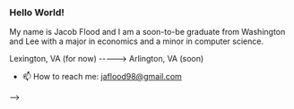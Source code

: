 ### Hello World!
My name is Jacob Flood and I am a soon-to-be graduate from Washington and Lee with a major in economics and a minor in computer science.
<!--
**floodj21/floodj21** is a ✨ _special_ ✨ repository because its `README.md` (this file) appears on your GitHub profile.

I just finished up a class on Artificial Intelligence at Washington and Lee University. I am currently in a class entitled *Software Engineering for Web Applications*. 

I am interested in how to deploy TensorFlow, Keras, and neural networks in a broader sense to solve everyday problems. The world of AI is so new and I am excited to know a little bit about what is going on in this exciting field!

Location: Arlington, TX (formerly, but will always be a Texan at heart) -----> Lexington, VA (for now) -----> Arlington, VA (soon)
- 📫 How to reach me: jaflood98@gmail.com

-->
